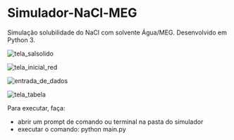 # Simulador-NaCl-MEG
Simulação solubilidade do NaCl com solvente Água/MEG.
Desenvolvido em Python 3.

![tela_salsolido](https://user-images.githubusercontent.com/117494481/200457111-cc91c066-529c-4e25-ae07-cd041e12ead6.png)

![tela_inicial_red](https://user-images.githubusercontent.com/117494481/200457256-2c8935a3-4d97-4c4d-b345-1e7f894549a0.gif)

![entrada_de_dados](https://user-images.githubusercontent.com/117494481/200458402-e58740f6-1f70-4799-b93f-7f0e94b8ee56.png)

![tela_tabela](https://user-images.githubusercontent.com/117494481/200458418-25bf158f-824a-4069-bfb3-bb7cd4c9c85d.png)

Para executar, faça:
- abrir um prompt de comando ou terminal na pasta do simulador
- executar o comando: python main.py
